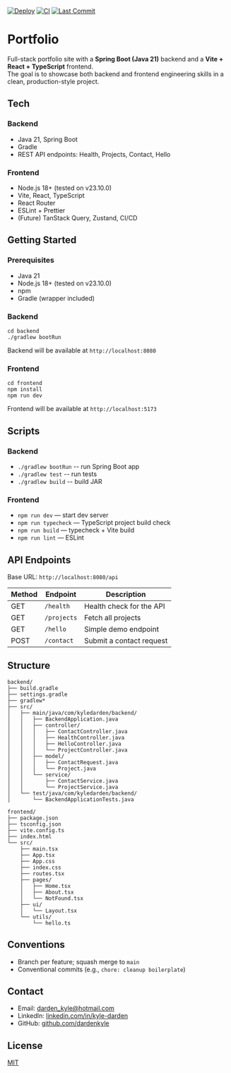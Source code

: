 [![Deploy](https://github.com/dardenkyle/portfolio-site/actions/workflows/deploy-frontend.yml/badge.svg)](https://github.com/dardenkyle/portfolio-site/actions/workflows/deploy-frontend.yml)
[![CI](https://github.com/dardenkyle/portfolio-site/actions/workflows/ci.yml/badge.svg?branch=main)](https://github.com/dardenkyle/portfolio-site/actions/workflows/ci.yml)
[![Last Commit](https://img.shields.io/github/last-commit/dardenkyle/portfolio-site/main)](https://github.com/dardenkyle/portfolio-site/commits/main)

# Portfolio

Full-stack portfolio site with a **Spring Boot (Java 21)** backend and a **Vite + React + TypeScript** frontend.
<br>The goal is to showcase both backend and frontend engineering skills in a clean, production-style project.

## Tech

### Backend

- Java 21, Spring Boot
- Gradle
- REST API endpoints: Health, Projects, Contact, Hello

### Frontend

- Node.js 18+ (tested on v23.10.0)
- Vite, React, TypeScript
- React Router
- ESLint + Prettier
- (Future) TanStack Query, Zustand, CI/CD

## Getting Started

### Prerequisites

- Java 21
- Node.js 18+ (tested on v23.10.0)
- npm
- Gradle (wrapper included)

### Backend

```
cd backend
./gradlew bootRun
```

Backend will be available at `http://localhost:8080`

### Frontend

```
cd frontend
npm install
npm run dev
```

Frontend will be available at `http://localhost:5173`

## Scripts

### Backend

- `./gradlew bootRun` -- run Spring Boot app
- `./gradlew test` -- run tests
- `./gradlew build` -- build JAR

### Frontend

- `npm run dev` — start dev server
- `npm run typecheck` — TypeScript project build check
- `npm run build` — typecheck + Vite build
- `npm run lint` — ESLint

## API Endpoints

Base URL: `http://localhost:8080/api`

| Method | Endpoint    | Description              |
| ------ | ----------- | ------------------------ |
| GET    | `/health`   | Health check for the API |
| GET    | `/projects` | Fetch all projects       |
| GET    | `/hello`    | Simple demo endpoint     |
| POST   | `/contact`  | Submit a contact request |

## Structure

```
backend/
├── build.gradle
├── settings.gradle
├── gradlew*
├── src/
│   ├── main/java/com/kyledarden/backend/
│   │   ├── BackendApplication.java
│   │   ├── controller/
│   │   │   ├── ContactController.java
│   │   │   ├── HealthController.java
│   │   │   ├── HelloController.java
│   │   │   └── ProjectController.java
│   │   ├── model/
│   │   │   ├── ContactRequest.java
│   │   │   └── Project.java
│   │   └── service/
│   │       ├── ContactService.java
│   │       └── ProjectService.java
│   └── test/java/com/kyledarden/backend/
│       └── BackendApplicationTests.java

frontend/
├── package.json
├── tsconfig.json
├── vite.config.ts
├── index.html
└── src/
    ├── main.tsx
    ├── App.tsx
    ├── App.css
    ├── index.css
    ├── routes.tsx
    ├── pages/
    │   ├── Home.tsx
    │   ├── About.tsx
    │   └── NotFound.tsx
    ├── ui/
    │   └── Layout.tsx
    └── utils/
        └── hello.ts

```

## Conventions

- Branch per feature; squash merge to `main`
- Conventional commits (e.g., `chore: cleanup boilerplate`)

## Contact

- Email: [darden_kyle@hotmail.com](mailto:darden_kyle@hotmail.com)
- LinkedIn: [linkedin.com/in/kyle-darden](https://www.linkedin.com/in/kyle-darden)
- GitHub: [github.com/dardenkyle](https://github.com/dardenkyle)

## License

[MIT](LICENSE)
